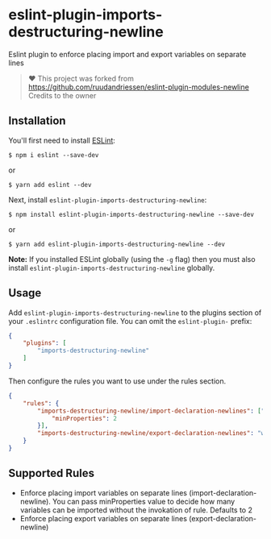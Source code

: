 # eslint-plugin-imports-destructuring-newline

Eslint plugin to enforce placing import and export variables on separate lines

> :heart: This project was forked from https://github.com/ruudandriessen/eslint-plugin-modules-newline <br /> Credits to the owner

## Installation

You'll first need to install [ESLint](http://eslint.org):

```
$ npm i eslint --save-dev
```
or 
```
$ yarn add eslint --dev
```

Next, install `eslint-plugin-imports-destructuring-newline`:

```
$ npm install eslint-plugin-imports-destructuring-newline --save-dev
```
or
```
$ yarn add eslint-plugin-imports-destructuring-newline --dev
```

**Note:** If you installed ESLint globally (using the `-g` flag) then you must also install `eslint-plugin-imports-destructuring-newline` globally.

## Usage

Add `eslint-plugin-imports-destructuring-newline` to the plugins section of your `.eslintrc` configuration file. You can omit the `eslint-plugin-` prefix:

```json
{
    "plugins": [
        "imports-destructuring-newline"
    ]
}
```


Then configure the rules you want to use under the rules section.

```json
{
    "rules": {
        "imports-destructuring-newline/import-declaration-newlines": ["warn", {
            "minProperties": 2
        }],
        "imports-destructuring-newline/export-declaration-newlines": "warn"
    }
}
```

## Supported Rules

* Enforce placing import variables on separate lines (import-declaration-newline). You can pass minProperties value to decide how many variables can be imported without the invokation of rule. Defaults to 2
* Enforce placing export variables on separate lines (export-declaration-newline)


